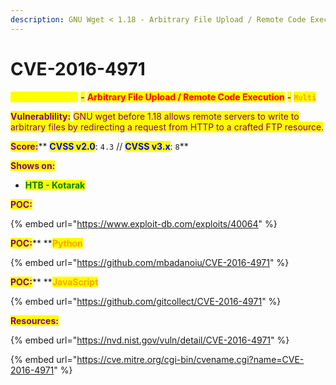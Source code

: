 ```yaml
---
description: GNU Wget < 1.18 - Arbitrary File Upload / Remote Code Execution
---
```


# CVE-2016-4971

<mark style="color:yellow;">**GNU Wget 1.1.18**</mark> <mark style="color:purple;">**-**</mark> <mark style="color:red;">**Arbitrary File Upload / Remote Code Execution**</mark> <mark style="color:purple;">**-**</mark> <mark style="color:orange;">**`Multi`**</mark>

<mark style="color:purple;">**Vulnerablility:**</mark> <mark style="color:purple;"></mark><mark style="color:purple;">GNU wget before 1.18 allows remote servers to write to arbitrary files by redirecting a request from HTTP to a crafted FTP resource.</mark>

<mark style="color:purple;">**Score:**</mark>** **<mark style="color:blue;">**CVSS v2.0**</mark><mark style="color:purple;">**:**</mark>** **<mark style="color:red;">**`4.3`**</mark>** **<mark style="color:purple;">**//**</mark>** **<mark style="color:blue;">**CVSS v3.x**</mark><mark style="color:purple;">**:**</mark>** **<mark style="color:red;">**`8`**</mark>

<mark style="color:purple;">**Shows on:**</mark>

* <mark style="color:green;">**HTB - Kotarak**</mark>

<mark style="color:purple;">**POC:**</mark>

{% embed url="https://www.exploit-db.com/exploits/40064" %}

<mark style="color:purple;">**POC:**</mark>** **<mark style="color:orange;">**Python**</mark>

{% embed url="https://github.com/mbadanoiu/CVE-2016-4971" %}

<mark style="color:purple;">**POC:**</mark>** **<mark style="color:orange;">**JavaScript**</mark>

{% embed url="https://github.com/gitcollect/CVE-2016-4971" %}

<mark style="color:purple;">**Resources:**</mark>

{% embed url="https://nvd.nist.gov/vuln/detail/CVE-2016-4971" %}

{% embed url="https://cve.mitre.org/cgi-bin/cvename.cgi?name=CVE-2016-4971" %}
